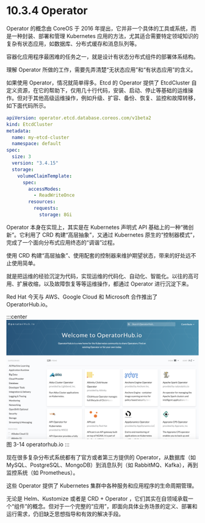 # 10.3.4 Operator

Operator 的概念由 CoreOS 于 2016 年提出，它并非一个具体的工具或系统，而是一种封装、部署和管理 Kubernetes 应用的方法，尤其适合需要特定领域知识的复杂有状态应用，如数据库、分布式缓存和消息队列等。


容器化应用程序最困难的任务之一，就是设计有状态分布式组件的部署体系结构。

理解 Operator 所做的工作，需要先弄清楚“无状态应用”和“有状态应用”的含义。


如果使用 Operator，情况就简单得多。Etcd 的 Operator 提供了 EtcdCluster 自定义资源，在它的帮助下，仅用几十行代码，安装、启动、停止等基础的运维操作。但对于其他高级运维操作，例如升级、扩容、备份、恢复、监控和故障转移，如下面代码所示。

```yaml
apiVersion: operator.etcd.database.coreos.com/v1beta2
kind: EtcdCluster
metadata:
  name: my-etcd-cluster
  namespace: default
spec:
  size: 3
  version: "3.4.15"
  storage:
    volumeClaimTemplate:
      spec:
        accessModes:
          - ReadWriteOnce
        resources:
          requests:
            storage: 8Gi
```

Operator 本身在实现上，其实是在 Kubernetes 声明式 API 基础上的一种“微创新”。它利用了 CRD 构建“高层抽象”，又通过 Kubernetes 原生的“控制器模式”，完成了一个面向分布式应用终态的“调谐”过程。

使用 CRD 构建“高层抽象”、使用配套的控制器来维护期望状态，带来的好处远不止使用简单。

就是把运维的经验沉淀为代码，实现运维的代码化、自动化、智能化。以往的高可用、扩展收缩，以及故障恢复等等运维操作，都通过 Operator 进行沉淀下来。

Red Hat 今天与 AWS、Google Cloud 和 Microsoft 合作推出了 OperatorHub.io。

:::center
  ![](../assets/operatorhub.io.png)<br/>
 图 3-14 operatorhub.io
:::


现在很多复杂分布式系统都有了官方或者第三方提供的 Operator，从数据库（如 MySQL、PostgreSQL、MongoDB）到消息队列（如 RabbitMQ、Kafka），再到监控系统（如 Prometheus）。

这些 Operator 提供了 Kubernetes 集群中各种服务和应用程序的生命周期管理。

无论是 Helm、Kustomize 或者是 CRD + Operator ，它们其实在自领域承载一个“组件”的概念。但对于一个完整的“应用”，即面向具体业务场景的定义、部署和运行需求，仍旧缺乏思想指导和有效的解决手段。